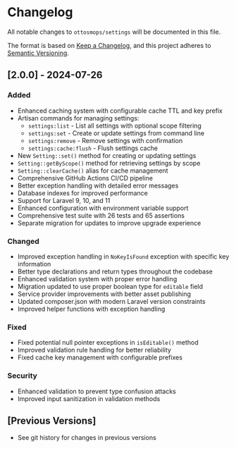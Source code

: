 # Changelog

All notable changes to `ottosmops/settings` will be documented in this file.

The format is based on [Keep a Changelog](https://keepachangelog.com/en/1.0.0/),
and this project adheres to [Semantic Versioning](https://semver.org/spec/v2.0.0.html).

## [2.0.0] - 2024-07-26

### Added
- Enhanced caching system with configurable cache TTL and key prefix
- Artisan commands for managing settings:
  - `settings:list` - List all settings with optional scope filtering
  - `settings:set` - Create or update settings from command line
  - `settings:remove` - Remove settings with confirmation
  - `settings:cache:flush` - Flush settings cache
- New `Setting::set()` method for creating or updating settings
- `Setting::getByScope()` method for retrieving settings by scope
- `Setting::clearCache()` alias for cache management
- Comprehensive GitHub Actions CI/CD pipeline
- Better exception handling with detailed error messages
- Database indexes for improved performance
- Support for Laravel 9, 10, and 11
- Enhanced configuration with environment variable support
- Comprehensive test suite with 26 tests and 65 assertions
- Separate migration for updates to improve upgrade experience

### Changed
- Improved exception handling in `NoKeyIsFound` exception with specific key information
- Better type declarations and return types throughout the codebase
- Enhanced validation system with proper error handling
- Migration updated to use proper boolean type for `editable` field
- Service provider improvements with better asset publishing
- Updated composer.json with modern Laravel version constraints
- Improved helper functions with exception handling

### Fixed
- Fixed potential null pointer exceptions in `isEditable()` method
- Improved validation rule handling for better reliability
- Fixed cache key management with configurable prefixes

### Security
- Enhanced validation to prevent type confusion attacks
- Improved input sanitization in validation methods

## [Previous Versions]
- See git history for changes in previous versions
